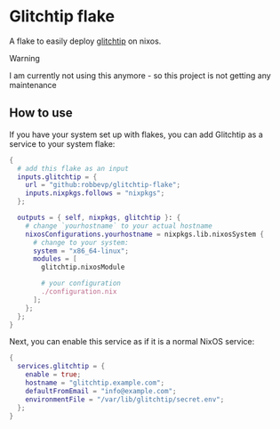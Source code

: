 # Glitchtip flake

A flake to easily deploy [glitchtip](https://glitchtip.com) on nixos.

> [!WARNING]
> I am currently not using this anymore - so this project is not getting any maintenance

## How to use

If you have your system set up with flakes, you can add Glitchtip as a
service to your system flake:

```nix
{
  # add this flake as an input
  inputs.glitchtip = {
    url = "github:robbevp/glitchtip-flake";
    inputs.nixpkgs.follows = "nixpkgs";
  };

  outputs = { self, nixpkgs, glitchtip }: {
    # change `yourhostname` to your actual hostname
    nixosConfigurations.yourhostname = nixpkgs.lib.nixosSystem {
      # change to your system:
      system = "x86_64-linux";
      modules = [
        glitchtip.nixosModule

        # your configuration
        ./configuration.nix
      ];
    };
  };
}
```

Next, you can enable this service as if it is a normal NixOS service:

```nix
{
  services.glitchtip = {
    enable = true;
    hostname = "glitchtip.example.com";
    defaultFromEmail = "info@example.com";
    environmentFile = "/var/lib/glitchtip/secret.env";
  };
}
```
